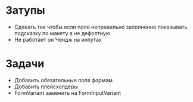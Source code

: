 # Затупы

- Сдлеать так чтобы если поле неправильно заполненно показывать подсказку по макету а не дефолтную
- Не работает он Чендж на инпутах

# Задачи

- Добавить обязательные поля формам
- Добавить плейсхолдеры
- FormVariant заменить на FormInputVariant
